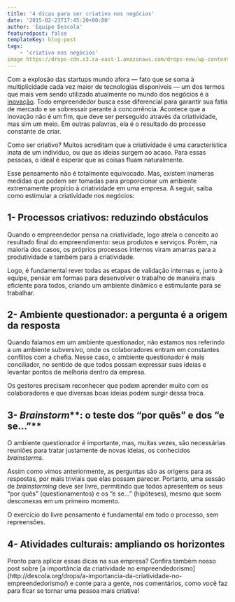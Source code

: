 ```yaml
---
title: '4 dicas para ser criativo nos negócios'
date: '2015-02-23T17:45:20+00:00'
author: 'Equipe Descola'
featuredpost: false
templateKey: blog-post
tags:
    - 'criativo nos negócios'
image https://drops-cdn.s3.sa-east-1.amazonaws.com/drops-new/wp-content/uploads/2015/02/23174520/photo-1416339306562-f3d12fefd36f-150x150.jpg
---
```

Com a explosão das startups mundo afora — fato que se soma à multiplicidade cada vez maior de tecnologias disponíveis — um dos termos que mais vem sendo utilizado atualmente no mundo dos negócios é a [inovação](http://descola.org/drops/como-o-design-ajuda-a-trazer-inovacoes-para-as-empresas/). Todo empreendedor busca esse diferencial para garantir sua fatia de mercado e se sobressair perante à concorrência. Acontece que a inovação não é um fim, que deve ser perseguido através da criatividade, mas sim um meio. Em outras palavras, ela é o resultado do processo constante de criar.

Como ser criativo? Muitos acreditam que a criatividade é uma característica inata de um indivíduo, ou que as ideias surgem ao acaso. Para essas pessoas, o ideal é esperar que as coisas fluam naturalmente.

Esse pensamento não é totalmente equivocado. Mas, existem inúmeras medidas que podem ser tomadas para proporcionar um ambiente extremamente propício à criatividade em uma empresa. A seguir, saiba como estimular a criatividade nos negócios:

 **1- Processos criativos: reduzindo obstáculos**
-------------------------------------------------

Quando o empreendedor pensa na criatividade, logo atrela o conceito ao resultado final do empreendimento: seus produtos e serviços. Porém, na maioria dos casos, os próprios processos internos viram amarras para a produtividade e também para a criatividade.

Logo, é fundamental rever todas as etapas de validação internas e, junto à equipe, pensar em formas para desenvolver o trabalho de maneira mais eficiente para todos, criando um ambiente dinâmico e estimulante para se trabalhar.

 **2- Ambiente questionador: a pergunta é a origem da resposta**
----------------------------------------------------------------

Quando falamos em um ambiente questionador, não estamos nos referindo a um ambiente subversivo, onde os colaboradores entram em constantes conflitos com a chefia. Nesse caso, o ambiente questionador é mais conciliador, no sentido de que todos possam expressar suas ideias e levantar pontos de melhoria dentro da empresa.

Os gestores precisam reconhecer que podem aprender muito com os colaboradores e que diversas boas ideias podem surgir dessa troca.

 **3- *Brainstorm*****: o teste dos “por quês” e dos “e se…”**
--------------------------------------------------------------

O ambiente questionador é importante, mas, muitas vezes, são necessárias reuniões para tratar justamente de novas ideias, os conhecidos *brainstorms*.

Assim como vimos anteriormente, as perguntas são as origens para as respostas, por mais triviais que elas possam parecer. Portanto, uma sessão de *brainstorming* deve ser livre, permitindo que todos apresentem os seus “por quês” (questionamentos) e os “e se…” (hipóteses), mesmo que soem desconexas em um primeiro momento.

O exercício do livre pensamento é fundamental em todo o processo, sem repreensões.

 **4- Atividades culturais: ampliando os horizontes**
-----------------------------------------------------

<div class="onp-locker-call" data-lock-id="onpLock532244" style="display: none;"> Por fim, é interessante que a empresa estimule atividades culturais sempre que possível. A criatividade é um exercício intelectual que depende de novos contextos para ser estimulada. Desde um passeio até um museu até uma viagem coletiva, tudo é válido.

Uma pessoa consegue trabalhar utlizando-se apenas do conteúdo e bagagem que angariou de suas vivências. Portanto, alguém que costume viajar bastante e ter contato com outras realidades estará mais propício a pensar “fora da caixa” e conceber soluções e ideias mais criativas.

 </div>   
Pronto para aplicar essas dicas na sua empresa? Confira também nosso post sobre [a importância da criatividade no empreendedorismo](http://descola.org/drops/a-importancia-da-criatividade-no-empreendedorismo/) e conte para a gente, nos comentários, como você faz para ficar se tornar uma pessoa mais criativa!